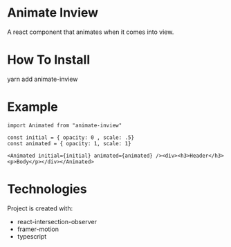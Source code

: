 # Animate Inview

A react component that animates when it comes into view.

# How To Install

yarn add animate-inview

# Example

```
import Animated from "animate-inview"

const initial = { opacity: 0 , scale: .5}
const animated = { opacity: 1, scale: 1}

<Animated initial={initial} animated={animated} /><div><h3>Header</h3><p>Body</p></div></Animated>
```

# Technologies

Project is created with:

- react-intersection-observer
- framer-motion
- typescript
